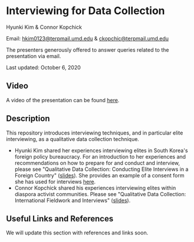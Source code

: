 # Interviewing for Data Collection

Hyunki Kim & Connor Kopchick

Email: hkim0123@terpmail.umd.edu & ckopchic@terpmail.umd.edu

The presenters generously offered to answer queries related to the presentation
via email.

Last updated: October 6, 2020

## Video

A video of the presentation can be found [here](https://www.dropbox.com/s/gsnmbim3fgw97ri/interviews-hkim-ckopchick.mp4?dl=0).

## Description

This repository introduces interviewing techniques, and in particular elite interviewing, as a qualitative data collection technique.

- Hyunki Kim shared her experiences interviewing elites in South Korea's foreign policy bureaucracy. For an introduction to her experiences and recommendations on how to prepare for and conduct and interview, please see "Qualitative Data Collection: Conducting Elite Interviews in a Foreign Country" ([slides](https://github.com/EandrewJones/gvpt-methods/tree/master/interviews/methods_ws-2_kim.pdf)). She provides an example of a consent form she has used for interviews [here](https://www.dropbox.com/s/60qnyxvntca7vfg/Consent_Form_revised.docx?dl=0).
- Connor Kopchick shared his experiences interviewing elites within diaspora activist communities. Please see
"Qualitative Data Collection: International Fieldwork and Interviews" ([slides](https://github.com/EandrewJones/gvpt-methods/tree/master/interviews/interview_methods_workshop-Kopchick.pptx)).

## Useful Links and References

We will update this section with references and links soon.